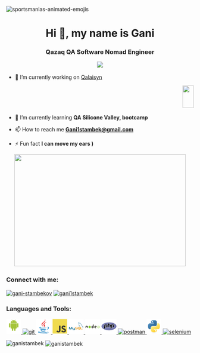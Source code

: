 ![sportsmanias-animated-emojis](https://user-images.githubusercontent.com/124422266/222587441-a04efa50-ebe2-4177-98d3-dc0f4c4fc587.gif)
<h1 align="center">Hi 👋, my name is Gani</h1>
<h3 align="center">Qazaq QA Software Nomad Engineer</h3>
<p align="center">
  <img src="https://user-images.githubusercontent.com/124422266/222570609-4c2230c8-46c0-4924-bc31-8091a3302ea7.jpg">
</p>

- 🔭 I’m currently working on [Qalaisyn](https://qalaisyn.world/)
<p align="right">
  <img width="30" height="60" src="https://user-images.githubusercontent.com/124422266/222587441-a04efa50-ebe2-4177-98d3-dc0f4c4fc587.gif">
</p>


- 🌱 I’m currently learning **QA Silicone Valley, bootcamp**

- 📫 How to reach me **Gani1stambek@gmail.com**

- ⚡ Fun fact **I can move my ears )** 
<p align="center">
  <img width="460" height="300" src="https://user-images.githubusercontent.com/124422266/222573178-b7dd8a6f-6c94-4c93-9160-05de5c009ba7.gif">
</p>



<h3 align="left">Connect with me:</h3>
<p align="left">
<a href="https://linkedin.com/in/gani-stambekov" target="blank"><img align="center" src="https://raw.githubusercontent.com/rahuldkjain/github-profile-readme-generator/master/src/images/icons/Social/linked-in-alt.svg" alt="gani-stambekov" height="30" width="40" /></a>
<a href="https://www.hackerrank.com/gani1stambek" target="blank"><img align="center" src="https://raw.githubusercontent.com/rahuldkjain/github-profile-readme-generator/master/src/images/icons/Social/hackerrank.svg" alt="gani1stambek" height="30" width="40" /></a>
</p>

<h3 align="left">Languages and Tools:</h3>
<p align="left"> <a href="https://developer.android.com" target="_blank" rel="noreferrer"> <img src="https://raw.githubusercontent.com/devicons/devicon/master/icons/android/android-original-wordmark.svg" alt="android" width="40" height="40"/> </a> <a href="https://git-scm.com/" target="_blank" rel="noreferrer"> <img src="https://www.vectorlogo.zone/logos/git-scm/git-scm-icon.svg" alt="git" width="40" height="40"/> </a> <a href="https://www.java.com" target="_blank" rel="noreferrer"> <img src="https://raw.githubusercontent.com/devicons/devicon/master/icons/java/java-original.svg" alt="java" width="40" height="40"/> </a> <a href="https://developer.mozilla.org/en-US/docs/Web/JavaScript" target="_blank" rel="noreferrer"> <img src="https://raw.githubusercontent.com/devicons/devicon/master/icons/javascript/javascript-original.svg" alt="javascript" width="40" height="40"/> </a> <a href="https://www.mysql.com/" target="_blank" rel="noreferrer"> <img src="https://raw.githubusercontent.com/devicons/devicon/master/icons/mysql/mysql-original-wordmark.svg" alt="mysql" width="40" height="40"/> </a> <a href="https://nodejs.org" target="_blank" rel="noreferrer"> <img src="https://raw.githubusercontent.com/devicons/devicon/master/icons/nodejs/nodejs-original-wordmark.svg" alt="nodejs" width="40" height="40"/> </a> <a href="https://www.php.net" target="_blank" rel="noreferrer"> <img src="https://raw.githubusercontent.com/devicons/devicon/master/icons/php/php-original.svg" alt="php" width="40" height="40"/> </a> <a href="https://postman.com" target="_blank" rel="noreferrer"> <img src="https://www.vectorlogo.zone/logos/getpostman/getpostman-icon.svg" alt="postman" width="40" height="40"/> </a> <a href="https://www.python.org" target="_blank" rel="noreferrer"> <img src="https://raw.githubusercontent.com/devicons/devicon/master/icons/python/python-original.svg" alt="python" width="40" height="40"/> </a> <a href="https://www.selenium.dev" target="_blank" rel="noreferrer"> <img src="https://raw.githubusercontent.com/detain/svg-logos/780f25886640cef088af994181646db2f6b1a3f8/svg/selenium-logo.svg" alt="selenium" width="40" height="40"/> </a> </p>

<p><img align="left" src="https://github-readme-stats.vercel.app/api/top-langs?username=ganistambek&show_icons=true&locale=en&layout=compact" alt="ganistambek" /></p>

<p>&nbsp;<img align="center" src="https://github-readme-stats.vercel.app/api?username=ganistambek&show_icons=true&locale=en" alt="ganistambek" /></p>

